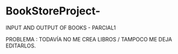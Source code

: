 # BookStoreProject-
INPUT AND OUTPUT OF BOOKS - PARCIAL1


PROBLEMA : TODAVÍA NO ME CREA LIBROS / 
TAMPOCO ME DEJA EDITARLOS.

